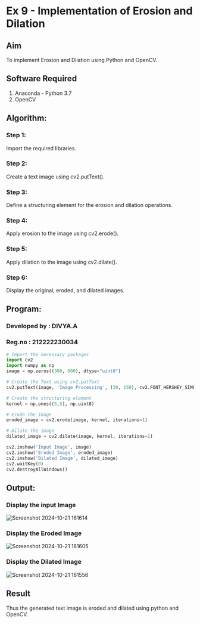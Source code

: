 #  Ex 9 - Implementation of Erosion and Dilation
## Aim
To implement Erosion and Dilation using Python and OpenCV.
## Software Required
1. Anaconda - Python 3.7
2. OpenCV
## Algorithm:
### Step 1:
Import the required libraries.
### Step 2: 
Create a text image using cv2.putText().
### Step 3: 
Define a structuring element for the erosion and dilation operations.
### Step 4: 
Apply erosion to the image using cv2.erode().
### Step 5: 
Apply dilation to the image using cv2.dilate().
### Step 6: 
Display the original, eroded, and dilated images.
 
## Program:
### Developed by : DIVYA.A
### Reg.no : 212222230034
``` Python
# Import the necessary packages
import cv2
import numpy as np
image = np.zeros((300, 600), dtype="uint8")

# Create the Text using cv2.putText
cv2.putText(image, 'Image Processing', (30, 150), cv2.FONT_HERSHEY_SIMPLEX, 2, (255, 255, 255), 5)

# Create the structuring element
kernel = np.ones((5,5), np.uint8)

# Erode the image
eroded_image = cv2.erode(image, kernel, iterations=1)

# Dilate the image
dilated_image = cv2.dilate(image, kernel, iterations=1)

cv2.imshow('Input Image', image)
cv2.imshow('Eroded Image', eroded_image)
cv2.imshow('Dilated Image', dilated_image)
cv2.waitKey(0)
cv2.destroyAllWindows()
```
## Output:

### Display the input Image
![Screenshot 2024-10-21 161614](https://github.com/user-attachments/assets/dae657f6-7ac6-4781-8f5b-5f8625e9c0cc)


### Display the Eroded Image
![Screenshot 2024-10-21 161605](https://github.com/user-attachments/assets/4f1ebf18-10c0-4172-bb7c-36bfd35b3a62)


### Display the Dilated Image
![Screenshot 2024-10-21 161556](https://github.com/user-attachments/assets/45c080ee-dc8a-48d0-822f-9b9f8be6f249)



## Result
Thus the generated text image is eroded and dilated using python and OpenCV.
